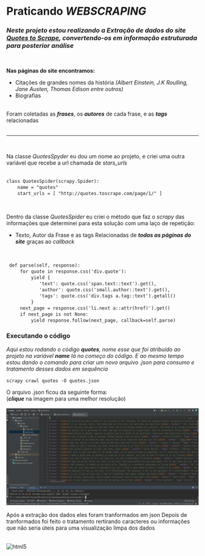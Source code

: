 # Praticando **_WEBSCRAPING_**

### _Neste projeto estou realizando a **Extração** de dados do site [Quotes to Scrape](https://quotes.toscrape.com/page), convertendo-os em informação estruturada para posterior análise_

</br>

**Nas páginas do site encontramos:** </br>
- Citações de grandes nomes da história 
_(Albert Einstein, J.K Roulling, Jane Austen, Thomas Edison entre outros)_
- Biografias </br></br>

Foram coletadas as _**frases**_, os _**autores**_ de cada frase, e as _**tags**_ relacionadas </br>
</br>
___
</br>

Na classe _QuotesSpyder_ eu dou um nome ao projeto, e criei uma outra variável que recebe a url chamada de _stars_urls_
</br>
</br>

    class QuotesSpider(scrapy.Spider):
        name = "quotes"
        start_urls = [ "http://quotes.toscrape.com/page/1/" ]

</br>

Dentro da classe _QuotesSpider_ eu criei o método que faz o _scrapy_ das informações que determinei para esta solução com uma laço de repetição:

- Texto, Autor da Frase e as tags Relacionadas de _**todas as páginas do site**_ graças ao _callback_ 

</br>

     def parse(self, response):
         for quote in response.css('div.quote'):
             yield {
                'text': quote.css('span.text::text').get(),
                'author': quote.css('small.author::text').get(),
                'tags': quote.css('div.tags a.tag::text').getall()
             }
         next_page = response.css('li.next a::attr(href)').get()
         if next_page is not None:
             yield response.follow(next_page, callback=self.parse)

### Executando o código
_Aqui estou rodando o código **quotes**, nome esse que foi atribuído ao projeto na variável _**name**_ lá no começo do código. E ao mesmo tempo estou dando o comando para criar um novo arquivo .json para consumo e tratamento desses dados em sequência_


    scrapy crawl quotes -O quotes.json

O arquivo .json ficou da seguinte forma: 
<br/>(_**clique**_ na imagem para uma melhor resolução)</br>
</br> <img src="jsonsemtratamento.png">

Após a extração dos dados eles foram tranformados em json
Depois de tranformados foi feito o tratamento rertirando caracteres ou informações que não seria úteis para uma visualização limpa dos dados 

<div style="display: inline_block"></br>
<img align="center" alt="html5"
src="http://ForTheBadge.com/images/badges/made-with-python.svg"/>
<div>
